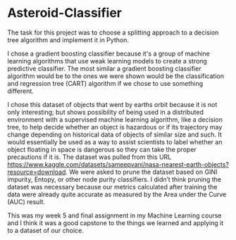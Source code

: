 # Asteroid-Classifier
The task for this project was to choose a splitting approach to a decision tree algorithm and implement it in Python.

I chose a gradient boosting classifier because it's a group of machine learning algorithms that use weak learning models to create a strong predictive classifier. The most similar a gradient boosting classifier algorithm would be to the ones we were shown would be the classification and regression tree (CART) algorithm if we chose to use something different.

I chose this dataset of objects that went by earths orbit because it is not only interesting; but shows possibility of being used in a distributed environment with a supervised machine learning algorithm, like a decision tree, to help decide whether an object is hazardous or if its trajectory may change depending on historical data of objects of similar size and such. It would essentially be used as a way to assist scientists to label whether an object floating in space is dangerous so they can take the proper precautions if it is. The dataset was pulled from this URL https://www.kaggle.com/datasets/sameepvani/nasa-nearest-earth-objects?resource=download. We were asked to prune the dataset based on GINI impurity, Entopy, or other node purity classifiers. I didn’t think pruning the dataset was necessary because our metrics calculated after training the data were already quite accurate as measured by the Area under the Curve (AUC) result.

This was my week 5 and final assignment in my Machine Learning course and I think it was a good capstone to the things we learned and applying it to a dataset of our choice.
